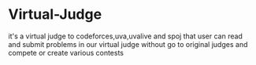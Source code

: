 # Virtual-Judge
it's a virtual judge to codeforces,uva,uvalive and spoj that user can read and submit problems in our virtual judge without go to original judges and compete or create various contests
